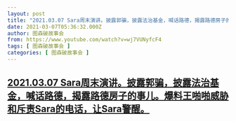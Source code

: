 ```yaml
---
layout: post
title: "2021.03.07 Sara周末演讲。披露郭骗，披露法治基金，喊话路德，揭露路德房子的事儿。爆料王啪啪威胁和斥责Sara的电话，让Sara警醒。"
date: 2021-03-07T05:36:32.000Z
author: 图森破故事会
from: https://www.youtube.com/watch?v=wj7VUNyfcF4
tags: [ 图森破故事会 ]
categories: [ 图森破故事会 ]
---
```

<!--1615095392000-->
[2021.03.07 Sara周末演讲。披露郭骗，披露法治基金，喊话路德，揭露路德房子的事儿。爆料王啪啪威胁和斥责Sara的电话，让Sara警醒。](https://www.youtube.com/watch?v=wj7VUNyfcF4)
------

<div>

</div>
